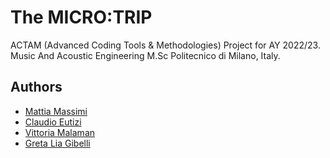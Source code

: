 # The MICRO:TRIP
ACTAM (Advanced Coding Tools &amp; Methodologies) Project for AY 2022/23.
Music And Acoustic Engineering M.Sc Politecnico di Milano, Italy.

## Authors
* [Mattia Massimi](https://github.com/mattiamassimi)
* [Claudio Eutizi](https://github.com/claudioeutizi)
* [Vittoria Malaman](https://github.com/VittoriaMalaman)
* [Greta Lia Gibelli](https://github.com/gretagib)

## 



